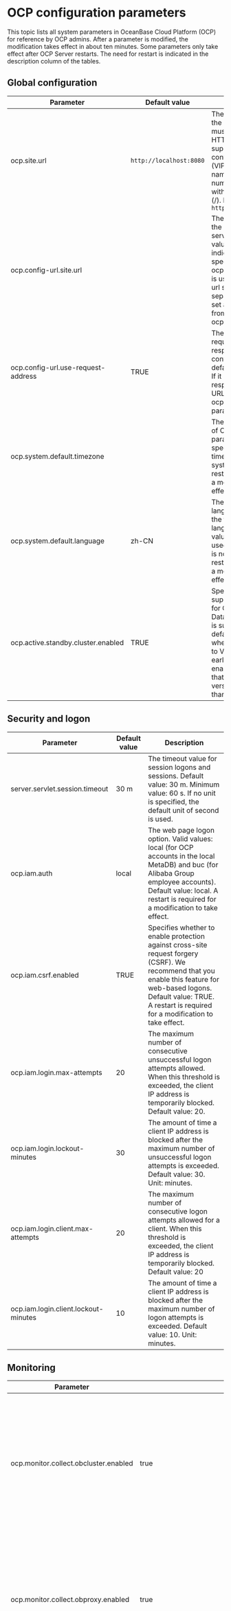 # OCP configuration parameters

This topic lists all system parameters in OceanBase Cloud Platform (OCP) for reference by OCP admins. After a parameter is modified, the modification takes effect in about ten minutes. Some parameters only take effect after OCP Server restarts. The need for restart is indicated in the description column of the tables.

## Global configuration

|**Parameter**            |   **Default value** | **Description**  |
|-------|---|---|
| ocp.site.url                       | `http://localhost:8080` | The URL for accessing the OCP site. The URL must start with HTTP. HTTPS is not supported. It must contain the virtual IP (VIP) address, domain name, and port number, and not end with a forward slash (/). Example: `http://localhost:8080`                         |
| ocp.config-url.site.url            |   | The URL for accessing the OCP config url service. The default value is empty, indicating that the URL specified for the ocp.site.url parameter is used. If the config url service is deployed separately, you must set a value different from that of ocp.site.url. |
| ocp.config-url.use-request-address | TRUE                  | The URL for the requests used by responses in the config url service. The default value is TRUE. If it is set to FALSE, responses will use the URL specified for the ocp.config-url.site.url parameter.   |
| ocp.system.default.timezone        |                       | The default time zone of OCP. If this parameter is not specified, the default time zone of the system is used. A restart is required for a modification to take effect.   |
| ocp.system.default.language        | zh-CN                 | The system default language, which is not the frontend display language. The default value of zh-CN is used if this parameter is not specified. A restart is required for a modification to take effect.                                                            |
| ocp.active.standby.cluster.enabled | TRUE                  | Specifies whether to support hot backup for OceanBase Database. Hot backup is supported by default. It is disabled when OCP upgrades to V2.4.x from an earlier version. To enable it, make sure that the OBProxy version is not earlier than V1.7.2.                |

## Security and logon

|  **Parameter** |  **Default value**  |**Description**  |
|------|---|---|
| server.servlet.session.timeout       | 30 m  | The timeout value for session logons and sessions. Default value: 30 m. Minimum value: 60 s. If no unit is specified, the default unit of second is used. |
| ocp.iam.auth    | local  | The web page logon option. Valid values: local (for OCP accounts in the local MetaDB) and buc (for Alibaba Group employee accounts). Default value: local. A restart is required for a modification to take effect.   |
| ocp.iam.csrf.enabled  | TRUE  | Specifies whether to enable protection against cross-site request forgery (CSRF). We recommend that you enable this feature for web-based logons. Default value: TRUE. A restart is required for a modification to take effect.  |
| ocp.iam.login.max-attempts  | 20  | The maximum number of consecutive unsuccessful logon attempts allowed. When this threshold is exceeded, the client IP address is temporarily blocked. Default value: 20. |
| ocp.iam.login.lockout-minutes  | 30  | The amount of time a client IP address is blocked after the maximum number of unsuccessful logon attempts is exceeded. Default value: 30. Unit: minutes.  |
| ocp.iam.login.client.max-attempts    | 20  | The maximum number of consecutive logon attempts allowed for a client. When this threshold is exceeded, the client IP address is temporarily blocked. Default value: 20  |
| ocp.iam.login.client.lockout-minutes |10  | The amount of time a client IP address is blocked after the maximum number of logon attempts is exceeded. Default value: 10. Unit: minutes. |

## Monitoring

| Parameter | Default value | Description |
|------------|------|-----------|
| ocp.monitor.collect.obcluster.enabled | true | Specifies whether to collect the monitoring data of OceanBase clusters. If this parameter is set to true, the monitoring data of all OceanBase clusters is collected.  |
| ocp.monitor.collect.obproxy.enabled | true | Specifies whether to collect the monitoring data of OBProxies. If this parameter is set to true, the monitoring data of all OBProxy clusters is collected.  |
| ocp.monitor.collect.host.enabled | true | Specifies whether to collect the monitoring data of hosts. If this parameter is set to true, the monitoring data of all hosts is collected.  |
| ocp.monitor.data.retention-days | {"ob_cluster_system_event":31,"ocp_metric_data_1":8,"ocp_metric_data_60":31,"metric_hour_data":1098,"metric_daily_data":1098} | The number of days for which the monitoring data is retained. The key is the name of the table where the data is stored, and the value is the number of days for data retention. A restart is required for modifications to take effect.  |

## SQL performance module

The following table describes the parameters for SQL performance diagnostics.

|  Parameter   |   Default value   |Description  |
|----|---|---|
| ocp.perf.sql-diag.awful-performance-index-used-config   | {"enabled":true, "cpuTimeLimitUs":100000, "execPsLimit":5.0, "fullLogicalReadsLimit":10000}  | The diagnostic parameter for poor performance despite the use of index. Parameters:  <ul><li> enabled: specifies whether to enable this check item.   </li><li> execPsLimit: the number of executions per second.   </li><li> cpuTimeLimitUs: the average CPU time (μs).   </li><li> fullLogicalReadsLimit: the number of logical reads.  </li></ul>  Diagnostic objects: SQL queries that meet the following conditions during the diagnostic period: The average CPU time \> cpuTimeLimitUs \&\& The actual logical reads \> fullLogicalReadsLimit \&\& The full table scan is not performed \&\& The execution frequency \> $execPsLimit  |
| ocp.perf.sql-diag.cpu-time-proportion-high-config  | {"enabled":true, "cpuTimeLimitUs":10000, "execPsLimit":10.0, "maxCpuTimeLimitUs":30000, "affectedRowsLimit":100, "execLimit":30, "sqlCountLimit":20, "cpuTimePercentLimit":20}   | The diagnostic parameter for a high CPU time percentage for execution. Parameters:  <ul><li> enabled: specifies whether to enable this check item.    </li><li> execPsLimit: the execution frequency, which is the number of executions per second.   </li><li> cpuTimeLimitUs: the average CPU time (μs).    </li><li> maxCpuTimeLimitUs: the upper limit of the CPU time.    </li><li> affectedRowsLimit: the number of affected rows.    </li><li> execLimit: the number of executions.    </li><li> sqlCountLimit: the number of SQL queries.    </li><li> cpuTimePercentLimit: the CPU time percentage.   </li></ul> Diagnostic objects: SQL queries that meet the following conditions during the diagnostic period: The average CPU time \> $cpuTimeLimitUs \|\| The number of affected rows \> $affectedRowsLimit \|\| The upper limit of CPU time \> $maxCpuTimeLimitUs \&\& The execution frequency \>= $execPsLimit. Diagnostic criteria: During the diagnostic period, if all the following conditions are met, the CPU time percentage is considered high.</br> 1) The percentage of the CPU time of the diagnosed SQL query to the CPU time of the tenant exceeds $cpuTimePercentLimit.</br> 2) The total number of SQL executions by the tenant exceeds $execLimit. </br>3) The number of unique SQL queries executed by the tenant is greater than $sqlCountLimit.   |
| ocp.perf.sql-diag.database-white-list   | oceanbase,information_schema,mysql,__recyclebin,sys,__public  | The names of the databases to be skipped in SQL diagnostics.   |
| ocp.perf.sql-diag.execution-spike-config                            | {"enabled":true, "cpuTimeLimitUs":3000, "execPsLimit":5.0, "pointsLimit":5, "compareMin":20, "avgExecutionMultiply":{"0":6, "1":5, "5":4, "10":3, "50": 2.5, "100": 2, "500": 1.6}, "stdExecutionMultiply":{"0":80, "1":60 , "3": 30,"5":20, "10":15, "20":8, "30":6, "50":5, "80":4}} | The diagnostic parameter for execution spikes. Parameters:  <ul><li> enabled: specifies whether to enable this check item.   </li><li> execPsLimit: the execution frequency, which is the number of executions per second.   </li><li> cpuTimeLimitUs: the average CPU time (μs).   </li><li> pointsLimit: the number of points.   </li><li> compareMin: the time of comparison (min).   </li><li> avgExecutionMultiply: the multiple of the average execution frequency.   </li><li> stdExecutionMultiply: the multiple of the standard deviation of the execution frequency.  </li></ul>  Diagnostic objects: SQL queries that meet the following conditions during the diagnostic period: The average CPU time \>= $cpuTimeLimitUs \&\& The average number of executions per second \>= $execPsLimit.  Diagnostic criteria:</br> 1. Find the SQL queries that meet the diagnostic conditions within the last $compareMin before the diagnosis. Calculate the average execution frequency per minute (avg_exec_ps) of the SQL queries, the standard deviation of the execution frequency (std_exec_ps) in the last $compareMin, and the ratio of the standard deviation to the average (range_percent). In other words, the following statistics are calculated: <ul><li> Historical average execution frequency (avg_exec_ps)   </li><li> Standard deviation (std_exec_ps)   </li><li> range_percent (std_exec_ps / avg_exec_ps \* 100).  </li></ul>   2. Then, calculate the average number of executions per second (exec_ps) of the SQL query. If the exec_ps parameter meets all the following conditions at the same time, the SQL query is considered an execution spike:  <ul><li> exec_ps \>= avg_exec_ps \* $multiple_value_1   </li><li> exec_ps \>= avg_exec_ps + std_exec_ps \* $multiple_value_2 </li></ul>   **Note**  <ul><li> The value of multiple_value_1 parameter varies with that of the avg_exec_ps parameter, depending on the value of the avgExecutionMultiply parameter.  When avg_exec_ps \> 500, multiple_value_1 = 1.6. Likewise, 100 -\> 2, 50 -\> 2.5, 10 -\> 3, 5 -\> 4, and 1 -\> 5.   </li><li> The value of multiple_value_2 parameter varies with that of the range_percent parameter, depending on the value of the stdExecutionMultiply parameter. When range_percent \> 80, multiple_value_ 2 = 4. Likewise, 50 -\> 5, 30 -\> 6, 20 -\> 8, 10 -\> 15, 5 -\> 20, 3 -\> 30, 1 -\> 60, and 0 -\> 80.    </li></ul>   |
| ocp.perf.sql-diag.index-diagnoser-config                            | {"enabled":true,"schedulePeriodMin":5, "coreThreadSize":10, "maxThreadSize":50,"maxQueueSize":10000,"diagPeriodSec":300,"diagOffsetSec":60,"maxDiagPeriodSec":1800}   | The parameter for SQL index diagnostics. It takes effect after a restart.  We recommend that you leave this parameter unchanged.   |
| ocp.perf.sql-diag.ineffective-hint-config   | {"enabled":true, "execPsLimit":5.0, "cpuTimeLimitUs":20000} | The diagnostic parameter for inactive hints. Parameters:  <ul><li> enabled: specifies whether to enable this check item.   </li><li> execPsLimit: the execution frequency, which is the number of executions per second.   </li><li>cpuTimeLimitUs: the average CPU time (μs).   </li></ul> Diagnostic objects: SQL queries that meet the following conditions during the diagnostic period: The average CPU time \>= $cpuTimeLimitUs \&\& The executions frequency \>= $execPsLimit.</br> Diagnostic criteria: If the index specified in the hint is inconsistent with that in the execution plan, the hint is inactive. |
| ocp.perf.sql-diag.perf-diagnoser-config   | {"enabled":true,"schedulePeriodMin":5, "coreThreadSize":10, "maxThreadSize":50,"maxQueueSize":10000,"diagPeriodSec":300,"diagOffsetSec":60,"maxDiagPeriodSec":1800}  | The parameter for SQL performance diagnostics. It takes effect after a restart.  We recommend that you leave this parameter unchanged.   |
| ocp.perf.sql-diag.performance-degradation-after-plan-changed-config | {"enabled":true, "compareMin":5, "cpuTimeMultiply":{"0":50, "1":30, "10":10, "100":8, "1000":6}| The diagnostic parameter for changes in the execution plan and performance degradation. Parameters  <ul><li> enabled: specifies whether to enable this check item.   </li><li> cpuTimeMultiply: the multiple of CPU time. If the current average CPU time is greater than 0 ms, the performance is considered degraded only when the CPU time is increased by at least 50 times after the execution plan is changed. If the current average CPU time is greater than 1 ms, the performance is considered degraded when the CPU time is increased by at least 30 times, and so forth.   </li><li> compareMin: the time of performance comparison (min).  </li><li>  Evaluation criteria: The performance is considered degraded if the average CPU time of the SQL query within $compareMin is increased by more times than the specified multiple of CPU time after the execution plan is changed.</li></ul>  |
| ocp.perf.sql-diag.performance-degradation-config  | {"enabled":true, "cpuTimeLimitUs":10000, "execPsLimit":5.0, "maxCpuTimeLimitUs":30000, "affectedRowsLimit":100, "execLimit":5, "compareMin":20, "cpuTimeMultiply":{"0":50, "1":30, "10":10, "100":8, "1000":6}}    | The diagnostic parameter for performance degradation. <ul><li> enabled: specifies whether to enable this check item.   </li><li> execPsLimit: the execution frequency, which is the number of executions per second.   </li><li> cpuTimeLimitUs: the average CPU time (μs).   </li><li> maxCpuTimeLimitUs: the upper limit of the CPU time.   </li><li> affectedRowsLimit: the number of affected rows.   </li><li> execLimit: the number of executions.   </li><li> compareMin: the source time (min) of the baseline data. It is the last $compareMin before the diagnosis.   </li></ul> cpuTimeMultiply: the multiple of CPU time. If the current CPU time is greater than 0 ms, the performance is considered degraded only when the CPU time is increased by at least 50 times after the execution plan is changed. If the current average CPU time is greater than 1 ms, the performance is considered degraded when the CPU time is increased by at least 30 times, and so forth.    Diagnostic conditions: The average CPU time \> $cpuTimeLimitUs \|\| The number of affected rows \> $affectedRowsLimit \|\| The upper limit of CPU time \> $maxCpuTimeLimitUs \&\& The execution frequency \> $execPsLimit.  Diagnostic criteria: A baseline number of executions is taken as the reference for comparison. The baseline number of executions must be greater than $execulimit. Otherwise, it cannot be used as the reference for comparison. After the reference for comparison is determined, the performance is considered degraded when the SQL query under diagnosis meets all the following conditions at the same time:  </br> The current average CPU time \>= The baseline CPU time \* $cpuTimeMultiply. The default value of cpuTimeMultiply is 6.   </br> Current execution frequency \>= Baseline execution frequency \* 0.5  |
| ocp.perf.sql-diag.query-timeout   | 30000000     | The timeout threshold of SQL diagnostic queries (μs).       |
| ocp.perf.sql-diag.row-lock-contention-high-config                   | {"enabled":true, "execPsLimit":0, "cpuTimeLimitUs":1000, "elapsedTimeLimitUs":0}     | The diagnostic parameter for high row lock contention.  <ul><li> enabled: specifies whether to enable this check item.   </li><li> execPsLimit: the execution frequency, which is the number of executions per second.   </li><li> cpuTimeLimitUs: the average CPU time (μs).   </li><li> elapsedTimeLimitUs: the average response time (μs). </li></ul>   Diagnostic objects: SQL queries that meet the following conditions during the diagnostic period:  The execution frequency \> $execPsLimit \&\& The average CPU time \> $cpuTimeLimitUs \&\& The average response time \> $elapsedTimeLimitUs. </br>**Note** : The elapsedTimeLimitUs parameter is used only when it is configured. Diagnostic criteria: An SQL query is considered to have caused high row lock contention if its type is %select%for%update%.    |
| ocp.perf.sql-diag.table-scan-index-not-exists-config                | {"enabled":true, "execPsLimit":1.0, "cpuTimeLimitUs":20000}     | The diagnostic parameter for the full-table scan without any indexes available.  <ul><li>  enabled: specifies whether to enable this check item.   </li><li> execPsLimit: the execution frequency, which is the number of executions per second.   </li><li> cpuTimeLimitUs: the average CPU time (μs).  </li></ul>   Diagnostic objects: SQL queries that meet the following conditions during the diagnostic period: table_scan \> 0 in the v$sql_audit view. These queries involve full table scans. </br> Diagnostic criteria: No index is available if the following conditions are met:   A single table is scanned and it has no index.   Multiple tables are scanned and some tables have no index.    |
| ocp.perf.sql-diag.table-scan-index-not-used-config                  | {"enabled":true, "execPsLimit":1.0, "cpuTimeLimitUs":2000}           | The diagnostic parameter for a full-table scan without using the index.  <ul><li> enabled: specifies whether to enable this check item.   </li><li> execPsLimit: the execution frequency, which is the number of executions per second.   </li><li>cpuTimeLimitUs: the average CPU time (μs).  </li></ul>  Diagnostic objects: SQL queries that meet the following conditions during the diagnostic period:  The execution frequency \> $execPsLimit, the average CPU Time \> $cpuTimeLimitUs, and a full-table scan is performed. Diagnostic criteria: The index is not used.     |
| ocp.perf.sql.diag-plan-change-config          | {"enabled":true,"schedulePeriodMin":5, "coreThreadSize":10, "maxThreadSize":50,"maxQueueSize":10000,"diagPeriodSec":300,"diagOffsetSec":300,"maxDiagPeriodSec":1800}         | The parameter for scheduling of diagnostic tasks.  We recommend that you leave this parameter unchanged.     |
| ocp.perf.sql.max-query-range                                        | 24h         | The maximum length of time range for querying SQL performance data. Default value: 24 h.  If the time range of a query you specified on the **TopSQL** or **SlowSQL** tab exceeds the value of this parameter, an error is returned when you submit the query.         |
| ocp.perf.sql.plan-hist-level0-granularity                           | 30s          | The time interval for OCP to aggregate the performance data of the Level 0 SQL execution plans, or plans for short.  By default, OCP collects and aggregates the performance data of plans once every 30 s. The performance data is stored in specific tables for use in TopSQL diagnostics.  You can increase this value to relieve the storage pressure for the MetaDB and MonitorDB of OCP.      |
| ocp.perf.sql.plan-hist-level0-query-interval       | 2h            | The maximum time range for querying the Level 0 plan performance data.  If the specified query time range exceeds this value, OCP queries data tables with larger aggregation time intervals.      |
| ocp.perf.sql.plan-hist-level0-retention                             | 5d          | The period for retaining performance data partitions of Level 0 plans.  Performance data partitions are created by day. By default, the data is retained for only five days. Partitions that have been retained for more than five days are automatically deleted.     |
| ocp.perf.sql.prepare-partition-ahead         | 8        | The number of days for creating performance data partitions before the diagnosis. You need to specify the period in days.      |
| ocp.perf.sql.query-timeout                                          | 30000000       | The timeout threshold for SQL performance data queries (μs).       |
| ocp.perf.sql.sql-hist-level0-granularity                            | 30s        | The time interval for OCP to aggregate the performance data of the Level 0 SQL queries. </br> **Note** : To improve the performance of monitoring metric collection, OCP collects and aggregates SQL performance data at different time intervals for TopSQL diagnostics. The data is divided into three levels and is collected and stored in table partitions of the corresponding levels by day. The retention period for performance data partitions is specified by a fixed parameter.  For the same type of performance data, a larger time interval requires less storage space.           |
| ocp.perf.sql.sql-hist-level0-query-interval    | 2h        | The maximum time range for querying the Level 0 SQL performance data.  If the time range you specified on the **TopSQL** tab exceeds this value, OCP queries the Level 1 SQL performance data tables.    |
| ocp.perf.sql.sql-hist-level0-retention      | 2d         | The retention period for partitions of Level 0 SQL performance data.  Partitions for Level 0 SQL performance data are created by day. By default, the MetaDB and MonitorDB of OCP only retains partitions created in the last two days.      |
| ocp.perf.sql.sql-hist-level1-granularity                            | 2m         | The time interval for OCP to aggregate the performance data of the Level 1 SQL queries. By default, OCP aggregates SQL performance data once every 2 minutes and writes the data into Level 2 SQL performance data tables.      |
| ocp.perf.sql.sql-hist-level1-query-interval    | 12h       | The maximum time interval for querying the Level 1 SQL performance data.  If the time range you specified on the **TopSQL** tab exceeds this value, OCP queries the Level 2 SQL performance data tables.        |
| ocp.perf.sql.sql-hist-level1-retention     | 8d          | The retention period for partitions of Level 1 SQL performance data.    |
| ocp.perf.sql.sql-hist-level2-granularity     | 10m        | The time interval for OCP to aggregate the performance data of the Level 2 SQL queries. By default, OCP aggregates SQL performance data once every 10 minutes and writes the data into Level 2 SQL performance data tables.      |
| ocp.perf.sql.sql-hist-level2-query-interval      | 48h        | The maximum time interval for querying the Level 2 SQL performance data.  Regardless of whether the time range you specified exceeds this value, OCP queries the Level 2 SQL performance data tables.     |
| ocp.perf.sql.sql-hist-level2-retention     | 15d      | The retention period for partitions of Level 2 SQL performance data.       |
| ocp.perf.ash.max-analyse-range    | 60m | The maximum analysis range of the Active Sessions History (ASH) report of OceanBase Database.   |
| ocp.perf.ash.earliest-analyse-time      | 8     | The analysis start time recorded in the ASH report of OceanBase Database. |

## Alerting

|              **Parameter**              | **Default value** |                                                                                                         **Description**                                                                                                          |
|-----------------------------------------|-------------------|----------------------------------------------------------------------------------------------------------------------------------------------------------------------------------------------------------------------------------|
| ocp.alarm.send.once-timeout-ms   | 10000  | The timeout value for the delivery of a single alert.  |
| ocp.alarm.send.enabled | true | Specifies whether to send alerts. This parameter is set to true by default.  |
| ocp.alarm.datasource.slow-sql-exclude-obclusters | sys#* | Specifies the clusters in which the slow SQL statements of the data source are not alerted, such as *#cluster1,tenant2#cluster2. |
| ocp.alarm.datasource.trans-stat-exclude-obclusters |     | Specifies the clusters in which the transactions of the data source are not alerted, such as *#cluster1,tenant2#cluster2. |
| ocp.alarm.detect.too-many-targets-alarm-threshold | 20 | Specifies the maximum number of alerted instances that hit the same alert rule. If the number exceeds the specified value, the alerts for those instances are merged into one.  |
| ocp.alarm.notification.expired-days | 90 | Specifies the number of days that an alert message is archived. After the specified number of days, the archived message is stored in the history database and the corresponding alert event is deleted.  |
| ocp.alarm.host.property | svr_ip | Specifies the information displayed for an alerted host. If you set the value to svr_ip, the IP address of the alerted host is displayed. If you set the value to host_name, the name of the alerted host is displayed.  |

## backup and recovery

|  **Parameter**|  **Default value** |**Description**  |
|---------|-----|------|
| **Parameter** | **Default value** | **Description** |
|--------------------------------------------------------|---------------|---------------------------------------------------------------------------|
| ocp.backup.alarm.backup-data-retention-days | 7 | The number of days for which backup data is retained.  |
| ocp.backup.alarm.backup-liboblog-expire-days | 7 | The number of days for which the backup liboblog is retained.  |
| ocp.backup.storage.collect.task.timeout | 10800000 | The timeout value for each directory storage collection task during backup and recovery.  |
| ocp.backup.storage.collect.command.timeout | 3600000 | The timeout value for each data collection command during a storage collection task of backup and recovery. This parameter is used when a storage collection task requires more than one data collection command.  |
| ocp.backup.storage.collect.period.minutes | 180 | The time interval, in minutes, between data collection commands during a storage collection task of backup and recovery.  |
| ocp.backup.storage.collect.schedule.enabled | true | Specifies whether to enable periodical storage collection tasks during backup and recovery. This parameter is set to true by default. To disable the feature, set this parameter to false.  |
| ocp.backup.storage.collect.max.retry.times | 2 | The maximum number of retries for each storage collection task during backup and recovery.  |
| ocp.backup.storage.collect.host.task.concurrency | 8 | The maximum concurrency of storage collection tasks on each host during backup and recovery.  |
| ocp.backup.storage.collect.obtain-idle-host-interval-seconds | 60 | The time interval, in seconds, between retries to obtain an idle host during a storage collection task of backup and recovery.  |
| ocp.backup.storage.collect.obtain-idle-host-times | 60 | The maximum number of retries to obtain an idle host during a storage collection task of backup and recovery.  |
| ocp.backup.restore-time-pre-check.enabled | true | Specifies whether to check whether the recovery time is within the period during which data can be recovered before the recovery is initiated. By default, this parameter is set to true.  |
| ocp.backup.oss.support.cname | true | Specifies whether to support cname when OSS is accessed during backup and recovery. By default, this parameter is set to true.  |
| ocp.backup.backup-command.timeout | 300 | The timeout period of a backup command, in seconds.  |

## Log analysis

| **Parameter** | **Default value** | **Description** |
|--------------------------------------|---------|--------------------------------------------|
| ocp.log.regex.observer | %s/log/* | The regular expression for the observer log.  |
| ocp.log.regex.obproxy | /home/admin/logs/obproxy/log/* | The regular expression for the obproxy log.  |
| ocp.log.regex.host | /var/log/message* | The regular expression for the host log.  |
| ocp.analyze.enabled | false | Specifies whether to enable the data middle platform.  |
| ocp.analyze.ob.trace.enabled | false | Specifies whether to enable trace data capture.  |
| ocp.analyze.ob.log.enabled | false | Specifies whether to enable OceanBase log capture.  |
| ocp.analyze.es.client.addresses |           | The list of addresses of the client roles of the data middle platform Elastic Search (ES). The addresses are separated with a comma (,).  |
| ocp.analyze.es.client.username |           | Optional. The username for authentication of the connection to ES.  |
| ocp.analyze.es.client.password |           | Optional. The password for authentication of the connection to ES.  |
| ocp.analyze.es.index.keep.days | 7 | The number of days that the ES indexes are retained.  |
| ocp.analyze.es.index.shards | 12 | The number of shards of each ES index.  |
| ocp.analyze.es.index.replicas | 1 | The number of replicas of each ES index.  |
| ocp.ob.slowsql.threshold |           | The time threshold, in microseconds, for OB-Agent to identify and collect a query of the OceanBase cluster as a slow query.  |

## Inspection

| **Parameter** | **Default value** | **Description** |
|--------------------------------------|---------|--------------------------------------------|
| ocp.inspection.scrips.sequence-availability.threshold-percentage | 0.8 | The threshold, in percentage, above which a sequence is identified as available during the inspection.  |
| ocp.monitor.exporter.check-active-period-seconds | 60 | The time interval, in seconds, at which the status of active exporters is checked.  |
| ocp.monitor.exporter.check-inactive-period-seconds | 50 | The time interval, in seconds, at which the status of inactive exporters is checked.  |

## OceanBase connection management

|                **Parameter**                 | **Default value** |                                                      **Description**                                                       |
|----------------------------------------------|-------------------|----------------------------------------------------------------------------------------------------------------------------|
| obsdk.print.sql                   | TRUE              | Specifies whether to print SQL statements in OceanBase connection management. Default value: TRUE.                                                   |
| obsdk.slow.query.threshold.millis | 1000              | The threshold for slow queries in OceanBase connection management. Default value: 1000. Unit: milliseconds.                                          |
| obsdk.operation.global.timeout.millis        | 300000  | Global timeout period for operation and maintenance commands in OceanBase connection management. Valid values: 10000 ~ 7200000. Default value: 300000. Unit: milliseconds.               |

## Host operations

|    **Parameter**    | **Default value** |        **Description**        |
|--------------|-------------------|----------------------------------------|
| ocp.host.remote-command.default-timeout-millis | 30000             | The default timeout value for remote commands on the host. Unit: milliseconds.      |
| ocp.host.ssh-ping.max-delay-millis             | 3000              | The maximum time difference between the request and response for a whoami command sent by the OCP Server through SSH. When the actual delay exceeds this value, some operations such as adding a host may be affected. Unit: milliseconds. |
|ocp.host.check.clock-diff.enable   |  false  |  Whether to check the clock offset of OCP Server and the managed host.   |
| ocp.host.check.clock-diff.max-diff             | 50               | The maximum difference between the time of OCP Server and that of remote servers. When the actual time difference exceeds this value, host management and monitoring can be affected. Unit: milliseconds.                                  |
| ocp.host.check.unavailable-time-threshold      | 60000   | The maximum of OCP Agent offline time. When the offline time difference exceeds this value, then send the host unavailable alarm. Unit: milliseconds.  |

## OCP-Agent

|     **Parameter**     |                   **Default value**                   |             **Description**              |
|-----------------------|-------------------------------------------------------|------------------------------------------|
| ocp.agent.home.path.prefix | /home/admin | The custom installation path of OCP-Agent.  |
| ocp.agent.manager.http.port | 62888 | The O&M port of OCP-Agent.  |
| ocp.agent.monitor.http.port | 62889 | The monitoring port of OCP-Agent.  |
| ocp.agent.auth.metric-auth-enabled | true | Specifies whether to enable authentication for the monitoring API of OCP-Agent.  |
| monagent.log.level | info | The log level of the ocp_monagent process. Default value: info.  |
| mgragent.log.level | info | The log level of the ocp_mgragent process. Default value: info.  |

## File management

|  **Parameter**    |    **Default value**   | **Description**   |
|------|-----------|-----------|
| ocp.file.local.dir | #{systemProperties\['user.home'\].concat('/data/files')} | The local storage path of files in the OCP file module.  |
| ocp.file.file-server.bucket.type | LOCAL | The default type of the file server, such as LOCAL and OSS. Default value: LOCAL.  |

## Flow control

|    **Parameter**    | **Default value** | **Description**  |
|-------|----------|
| ocp.iam.rate-limit.enabled                      | true              | Specifies whether flow control is enabled on the global level. This parameter can be dynamically enabled and disabled.                                       |
| ocp.iam.rate-limit.internal-api.connect.timeout | 1000              | The connection timeout value for calls made to the internal flow control APIs. A restart is required for a modification to take effect. Unit: milliseconds.  |
| ocp.iam.rate-limit.internal-api.read.timeout    | 1000              | The read timeout value for calls made to the internal flow control APIs. A restart is required for a modification to take effect. Unit: milliseconds.        |
| ocp.iam.rate-limit.task.schedule.period         | 3                 | The scheduling cycle of primary and secondary role management tasks in flow control. A restart is required for a modification to take effect. Unit: seconds. |
| ocp.iam.rate-limit.on-user.enabled              | true              | Specifies whether flow control applies to users. This parameter can be dynamically enabled and disabled.                                                     |

## System log

|  **Parameter**   |  **Default value**    | **Description**      |
|---------|----------|-----------|
| logging.file                    |${user.home}/logs/ocp/ocp.log  |Obsolete, `logging.file.name` is recommended.|
| logging.file.name               | ${user.home}/logs/ocp/ocp.log | Full name of log files (absolute path + file name). You can use Linux/macOS system environment variables such as ${HOME} or java system variables ${user.home}. Default value: ${user.home}/logs/ocp/ocp.log.  |
| logging.file.max-history        | 100       | The maximum number of archived log files to keep. This parameter is used after logging.file is configured.     |
| logging.file.max-size     | 100 MB       | The size of a log file, such as 30 MB or 1 GB. This parameter is used after logging.file is configured. Default value: 100MB.     |
| logging.level.org.hibernate.SQL | INFO       | The log level of SQL statements in the Spring framework. Default value: INFO.   |
| logging.level.web   | INFO      | The log level of the Spring web framework. Default value: INFO.    |
| logging.level.com.alipay.ocp    | INFO         | The log level of OCP. Default value: INFO.    |
| logging.level.com.oceanbase.ocp    | INFO       | The log level of OCP. Default value: INFO.     |
